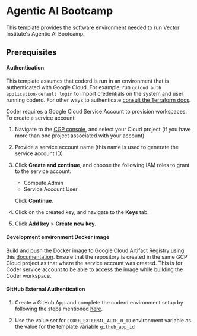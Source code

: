 # Agentic AI Bootcamp

This template provides the software environment needed to run Vector Institute's Agentic AI Bootcamp.

## Prerequisites

#### Authentication

This template assumes that coderd is run in an environment that is authenticated
with Google Cloud. For example, run `gcloud auth application-default login` to
import credentials on the system and user running coderd. For other ways to
authenticate [consult the Terraform
docs](https://registry.terraform.io/providers/hashicorp/google/latest/docs/guides/getting_started#adding-credentials).

Coder requires a Google Cloud Service Account to provision workspaces. To create
a service account:

1. Navigate to the [CGP
   console](https://console.cloud.google.com/projectselector/iam-admin/serviceaccounts/create),
   and select your Cloud project (if you have more than one project associated
   with your account)

1. Provide a service account name (this name is used to generate the service
   account ID)

1. Click **Create and continue**, and choose the following IAM roles to grant to
   the service account:

   - Compute Admin
   - Service Account User

   Click **Continue**.

1. Click on the created key, and navigate to the **Keys** tab.

1. Click **Add key** > **Create new key**.

#### Development environment Docker image

Build and push the Docker image to Google Cloud Artifact Registry using this [documentation](https://cloud.google.com/build/docs/build-push-docker-image). Ensure that the repository is created in the same GCP Cloud project as that where the service account was created. This is for Coder service account to be able to access the image while building the Coder workspace.

#### GitHub External Authentication

1. Create a GitHub App and complete the coderd environment setup by following the steps mentioned [here](https://coder.com/docs/admin/external-auth#github).

1. Use the value set for `CODER_EXTERNAL_AUTH_0_ID` environment variable as the value for the template variable `github_app_id`
